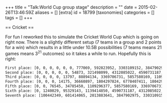+++
title = "Talk:World Cup group stage"
description = ""
date = 2015-02-26T13:46:59Z
aliases = []
[extra]
id = 18799
[taxonomies]
categories = []
tags = []
+++

== Cricket ==

For fun I reworked this to simulate the Cricket World Cup which is going on right now. There is a slightly different setup (7 teams in a group and 2 points for a win) which results in a little under 10.5B possibilities (7 teams means 21 games means 3<sup>21</sup> outcomes) so it takes a while to run. Hopefully this is right:

```txt
First place: [0, 0, 0, 0, 0, 0, 777069, 592823952, 3303109152, 3847902975, 2013883641, 601414065, 100442349]
Second place: [0, 0, 0, 0, 0, 54873, 321498099, 4312085022, 4590731187, 1139414850, 95329143, 1240029, 0]
Third place: [0, 0, 0, 0, 13797, 88894134, 3369706731, 5857580169, 1109296377, 34785450, 76545, 0, 0]
Fourth place: [0, 0, 0, 14175, 36660897, 1804297824, 6778407411, 1804297824, 36660897, 14175, 0, 0, 0]
Fifth place: [0, 0, 76545, 34785450, 1109296377, 5857580169, 3369706731, 88894134, 13797, 0, 0, 0, 0]
Sixth place: [0, 1240029, 95329143, 1139414850, 4590731187, 4312085022, 321498099, 54873, 0, 0, 0, 0, 0]
Seventh place: [100442349, 601414065, 2013883641, 3847902975, 3303109152, 592823952, 777069, 0, 0, 0, 0, 0, 0]
```

